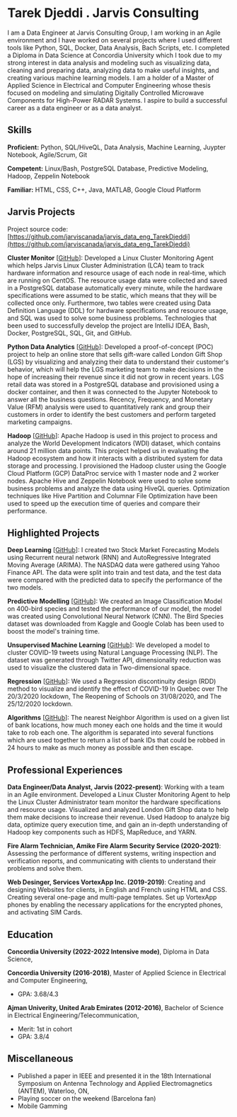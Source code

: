 # Tarek Djeddi . Jarvis Consulting

I am a Data Engineer at Jarvis Consulting Group, I am working in an Agile environment and I have worked on several projects where I used different tools like Python, SQL, Docker, Data Analysis, Bach Scripts, etc. I completed a Diploma in Data Science at Concordia University which I took due to my strong interest in data analysis and modeling such as visualizing data, cleaning and preparing data, analyzing data to make useful insights, and creating various machine learning models. I am a holder of a Master of Applied Science in Electrical and Computer Engineering whose thesis focused on modeling and simulating Digitally Controlled Microwave Components for High-Power RADAR Systems. I aspire to build a successful career as a data engineer or as a data analyst.

## Skills

**Proficient:** Python, SQL/HiveQL, Data Analysis, Machine Learning, Juypter Notebook, Agile/Scrum, Git

**Competent:** Linux/Bash, PostgreSQL Database, Predictive Modeling, Hadoop, Zeppelin Notebook

**Familiar:** HTML, CSS, C++, Java, MATLAB, Google Cloud Platform

## Jarvis Projects

Project source code: [https://github.com/jarviscanada/jarvis_data_eng_TarekDjeddi](https://github.com/jarviscanada/jarvis_data_eng_TarekDjeddi)


**Cluster Monitor** [[GitHub](https://github.com/jarviscanada/jarvis_data_eng_TarekDjeddi/tree/master/linux_sql)]: Developed a Linux Cluster Monitoring Agent which helps Jarvis Linux Cluster Administration (LCA) team to track hardware information and resource usage of each node in real-time, which are running on CentOS. The resource usage data were collected and saved in a PostgreSQL database automatically every minute, while the hardware specifications were assumed to be static, which means that they will be collected once only. Furthermore, two tables were created using Data Definition Language (DDL) for hardware specifications and resource usage, and SQL was used to solve some business problems. Technologies that been used to successfully develop the project are IntelliJ IDEA, Bash, Docker, PostgreSQL, SQL, Git, and GitHub.

**Python Data Analytics** [[GitHub](https://github.com/jarviscanada/jarvis_data_eng_TarekDjeddi/tree/master/python_data_anlytics)]: Developed a proof-of-concept (POC) project to help an online store that sells gift-ware called London Gift Shop (LGS) by visualizing and analyzing their data to understand their customer's behavior, which will help the LGS marketing team to make decisions in the hope of increasing their revenue since it did not grow in recent years. LGS retail data was stored in a PostgreSQL database and provisioned using a docker container, and then it was connected to the Jupyter Notebook to answer all the business questions. Recency, Frequency, and Monetary Value (RFM) analysis were used to quantitatively rank and group their customers in order to identify the best customers and perform targeted marketing campaigns.

**Hadoop** [[GitHub](https://github.com/jarviscanada/jarvis_data_eng_TarekDjeddi/tree/master/hadoop)]: Apache Hadoop is used in this project to process and analyze the World Development Indicators (WDI) dataset, which contains around 21 million data points. This project helped us in evaluating the Hadoop ecosystem and how it interacts with a distributed system for data storage and processing. I provisioned the Hadoop cluster using the Google Cloud Platform (GCP) DataProc service with 1 master node and 2 worker nodes. Apache Hive and Zeppelin Notebook were used to solve some business problems and analyze the data using HiveQL queries. Optimization techniques like Hive Partition and Columnar File Optimization have been used to speed up the execution time of queries and compare their performance.

## Highlighted Projects
**Deep Learning** [[GitHub](https://github.com/TarekDjeddi/final_project/tree/main)]: I created two Stock Market Forecasting Models using Recurrent neural network (RNN) and AutoRegressive Integrated Moving Average (ARIMA). The NASDAQ data were gathered using Yahoo Finance API. The data were split into train and test data, and the test data were compared with the predicted data to specify the performance of the two models.

**Predictive Modelling** [[GitHub](https://github.com/TarekDjeddi/ds-predictive-modelling-project-4)]: We created an Image Classification Model on 400-bird species and tested the performance of our model, the model was created using Convolutional Neural Network (CNN). The Bird Species dataset was downloaded from Kaggle and Google Colab has been used to boost the model's training time.

**Unsupervised Machine Learning** [[GitHub](https://github.com/TarekDjeddi/ds-project-data-engineering-3)]: We developed a model to cluster COVID-19 tweets using Natural Language Processing (NLP). The dataset was generated through Twitter API, dimensionality reduction was used to visualize the clustered data in Two-dimensional space.

**Regression** [[GitHub](https://github.com/TarekDjeddi/ds-regression-project-2)]: We used a Regression discontinuity design (RDD) method to visualize and identify the effect of COVID-19 In Quebec over The 20/3/2020 lockdown, The Reopening of Schools on 31/08/2020, and The 25/12/2020 lockdown.

**Algorithms** [[GitHub](https://github.com/TarekDjeddi/ds-algorithm-project-1)]: The nearest Neighbor Algorithm is used on a given list of bank locations, how much money each one holds and the time it would take to rob each one. The algorithm is separated into several functions which are used together to return a list of bank IDs that could be robbed in 24 hours to make as much money as possible and then escape.


## Professional Experiences

**Data Engineer/Data Analyst, Jarvis (2022-present)**: Working with a team in an Agile environment. Developed a Linux Cluster Monitoring Agent to help the Linux Cluster Administrator team monitor the hardware specifications and resource usage. Visualized and analyzed London Gift Shop data to help them make decisions to increase their revenue. Used Hadoop to analyze big data, optimize query execution time, and gain an in-depth understanding of Hadoop key components such as HDFS, MapReduce, and YARN.

**Fire Alarm Technician, Amike Fire Alarm Security Service (2020-2021)**: Assessing the performance of different systems, writing inspection and verification reports, and communicating with clients to understand their problems and solve them.

**Web Desinger, Services VortexApp Inc. (2019-2019)**: Creating and designing Websites for clients, in English and French using HTML and CSS. Creating several one-page and multi-page templates. Set up VortexApp phones by enabling the necessary applications for the encrypted phones, and activating SIM Cards.


## Education
**Concordia University (2022-2022 Intensive mode)**, Diploma in Data Science,   

**Concordia University (2016-2018)**, Master of Applied Science in Electrical and Computer Engineering,    
- GPA: 3.68/4.3

**Ajman Univerity, United Arab Emirates (2012-2016)**, Bachelor of Science in Electrical Engineering/Telecommunication,    
- Merit: 1st in cohort
- GPA: 3.8/4


## Miscellaneous
- Published a paper in IEEE and presented it in the 18th International Symposium on Antenna Technology and Applied Electromagnetics (ANTEM), Waterloo, ON,
- Playing soccer on the weekend (Barcelona fan)
- Mobile Gamming
